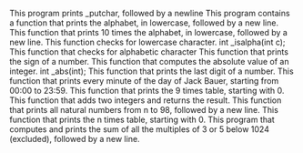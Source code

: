This program prints _putchar, followed by a newline
This program contains a function that prints the alphabet, in lowercase, followed by a new line.
This function that prints 10 times the alphabet, in lowercase, followed by a new line.
This function checks for lowercase character.
int _isalpha(int c);
This function that checks for alphabetic character
This function that prints the sign of a number.
This function that computes the absolute value of an integer.
int _abs(int);
This function that prints the last digit of a number.
This function that prints every minute of the day of Jack Bauer, starting from 00:00 to 23:59.
This function that prints the 9 times table, starting with 0.
This function that adds two integers and returns the result.
This function that prints all natural numbers from n to 98, followed by a new line.
This function that prints the n times table, starting with 0.
This program that computes and prints the sum of all the multiples of 3 or 5 below 1024 (excluded), followed by a new line.
